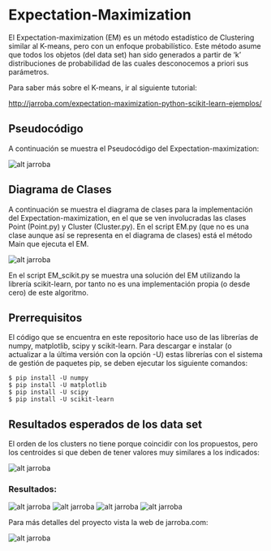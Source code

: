 # Expectation-Maximization

El Expectation-maximization (EM) es un método estadístico de Clustering similar al K-means, pero con un enfoque probabilístico. Este método asume que todos los objetos (del data set) han sido generados a partir de ‘k’ distribuciones de probabilidad de las cuales desconocemos a priori sus parámetros.

Para saber más sobre el K-means, ir al siguiente tutorial:

http://jarroba.com/expectation-maximization-python-scikit-learn-ejemplos/

## Pseudocódigo

A continuación se muestra el Pseudocódigo del Expectation-maximization:

![alt jarroba](http://jarroba.com/wp-content/uploads/2016/06/EM_pseudocodigo_jarroba.png)

## Diagrama de Clases

A continuación se muestra el diagrama de clases para la implementación del Expectation-maximization, en el que se ven involucradas las clases Point (Point.py) y Cluster (Cluster.py). En el script EM.py (que no es una clase aunque así se representa en el diagrama de clases) está el método Main que ejecuta el EM.
 
![alt jarroba](http://jarroba.com/wp-content/uploads/2016/06/EM_ClassDiagram_jarroba.png)

En el script EM_scikit.py se muestra una solución del EM utilizando la librería scikit-learn, por tanto no es una implementación propia (o desde cero) de este algoritmo.

## Prerrequisitos

El código que se encuentra en este repositorio hace uso de las librerías de numpy, matplotlib, scipy y scikit-learn. Para descargar e instalar (o actualizar a la última versión con la opción -U) estas librerías con el sistema de gestión de paquetes pip, se deben ejecutar los siguiente comandos:

```ssh
$ pip install -U numpy
$ pip install -U matplotlib
$ pip install -U scipy
$ pip install -U scikit-learn
```

## Resultados esperados de los data set

El orden de los clusters no tiene porque coincidir con los propuestos, pero los centroides si que deben de tener valores muy similares a los indicados:

![alt jarroba](http://jarroba.com/wp-content/uploads/2016/05/DataSet_info_clusters_jarroba.png)

### Resultados:

![alt jarroba](http://jarroba.com/wp-content/uploads/2016/06/Cluster3C.png)
![alt jarroba](http://jarroba.com/wp-content/uploads/2016/06/Cluster3C2.png)
![alt jarroba](http://jarroba.com/wp-content/uploads/2016/06/Cluster5C.png)
![alt jarroba](http://jarroba.com/wp-content/uploads/2016/06/Cluster7C.png)


Para más detalles del proyecto vista la web de jarroba.com:

![alt jarroba](http://jarroba.com/wp-content/themes/jarrobav6/static/img/logojarroba.png)
